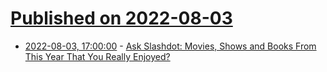 # [Published on 2022-08-03](index.md)

* [2022-08-03, 17:00:00](https://ask.slashdot.org/story/22/08/03/1657252/ask-slashdot-movies-shows-and-books-from-this-year-that-you-really-enjoyed?utm_source=rss1.0mainlinkanon&utm_medium=feed) - [Ask Slashdot: Movies, Shows and Books From This Year That You Really Enjoyed?](https://ask.slashdot.org/story/22/08/03/1657252/ask-slashdot-movies-shows-and-books-from-this-year-that-you-really-enjoyed?utm_source=rss1.0mainlinkanon&utm_medium=feed)

